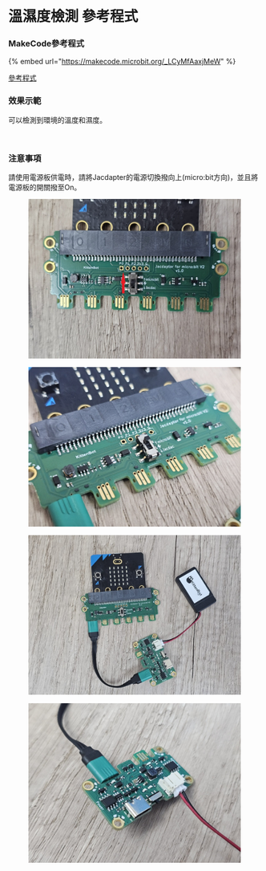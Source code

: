 # 溫濕度檢測 參考程式

### MakeCode參考程式

{% embed url="https://makecode.microbit.org/_LCyMfAaxjMeW" %}

[參考程式](https://makecode.microbit.org/\_LCyMfAaxjMeW)

### 效果示範

可以檢測到環境的溫度和濕度。

<figure><img src="https://learn.kittenbot.cc/assets/images/1693220226423-e5d271f8-8a01-4766-ae4c-006d735e30be-6d2c224826a39f7101a429a438e95fce.gif" alt=""><figcaption></figcaption></figure>

### 注意事項

請使用電源板供電時，請將Jacdapter的電源切換撥向上(micro:bit方向)，並且將電源板的開關撥至On。

<div>

<figure><img src="../../../../.gitbook/assets/powerswitch1.jpg" alt=""><figcaption></figcaption></figure>

 

<figure><img src="../../../../.gitbook/assets/powerswitch2.jpg" alt=""><figcaption></figcaption></figure>

</div>

<div>

<figure><img src="../../../../.gitbook/assets/powerswitch3.jpg" alt=""><figcaption></figcaption></figure>

 

<figure><img src="../../../../.gitbook/assets/powerswitch4.jpg" alt=""><figcaption></figcaption></figure>

</div>
